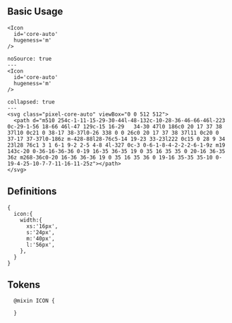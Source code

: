 ## Basic Usage
```code|lang-jsx,span-3
<Icon
  id='core-auto'
  hugeness='m'
/>
```
```react|span-3
noSource: true
---
<Icon
  id='core-auto'
  hugeness='m'
/>
```

```code|lang-html,span-6
collapsed: true
---
<svg class="pixel-core-auto" viewBox="0 0 512 512">
  <path d="m510 254c-1-11-15-29-30-44l-48-132c-10-28-36-46-66-46l-223 0c-29-1-56 18-66 46l-47 129c-15 16-29   34-30 47l0 186c0 20 17 37 38 37l10 0c21 0 38-17 38-37l0-26 338 0 0 26c0 20 17 37 38 37l11 0c20 0 37-17 37-37l0-186z m-428-88l28-76c5-14 19-23 33-23l222 0c15 0 28 9 34 23l28 76c1 3 1 6-1 9-2 2-5 4-8 4l-327 0c-3 0-6-1-8-4-2-2-2-6-1-9z m19 143c-20 0-36-16-36-36 0-19 16-35 36-35 19 0 35 16 35 35 0 20-16 36-35 36z m268-36c0-20 16-36 36-36 19 0 35 16 35 36 0 19-16 35-35 35-10 0-19-4-25-10-7-7-11-16-11-25z"></path>
</svg>
```

## Definitions
```code|lang-js,span-6
{
  icon:{
    width:{
      xs:'16px',
      s:'24px',
      m:'40px',
      l:'56px',
    },
  }
}
```

## Tokens
```code|lang-scss,span-6
  @mixin ICON {

  }
```

